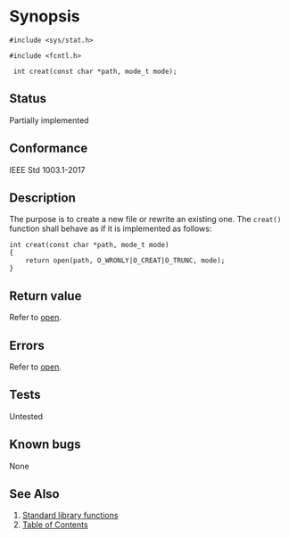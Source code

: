 # Synopsis 
`#include <sys/stat.h>`</br>

`#include <fcntl.h>`</br>

` int creat(const char *path, mode_t mode);`</br>

## Status
Partially implemented
## Conformance
IEEE Std 1003.1-2017
## Description


The purpose is to create a new file or rewrite an existing one. The `creat()` function shall behave as if it is implemented as follows:

```
int creat(const char *path, mode_t mode)
{
	return open(path, O_WRONLY|O_CREAT|O_TRUNC, mode);
}
```


## Return value


Refer to [open](../o/open.part-impl.md).




## Errors


Refer to [open](../o/open.part-impl.md).




## Tests

Untested

## Known bugs

None

## See Also 
1. [Standard library functions](../README.md)
2. [Table of Contents](../../../README.md)
